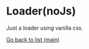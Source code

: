 # Loader(noJs)

Just a loader using vanilla css.

[Go back to list (main)](https://github.com/deivmaik/CodePractice)
